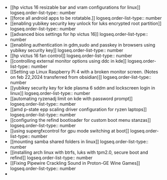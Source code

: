 - [[hp victus 16 resizable bar and vram configurations for linux]]
  logseq.order-list-type:: number
- [[force all android apps to be rotatable.]]
  logseq.order-list-type:: number
- [[enabling yubikey security key unlock for luks encrypted root partition]]
  logseq.order-list-type:: number
- [[advanced bios settings for hp victus 16]]
  logseq.order-list-type:: number
- [[enabling authentication in gdm,sudo and passkey in browsers using yubikey security key]]
  logseq.order-list-type:: number
- [[hp victus 16 fan control]]
  logseq.order-list-type:: number
- [[controlling external monitor options using ddc in kde]]
  logseq.order-list-type:: number
- [[Setting up Linux Raspberry Pi 4 with a broken monitor screen. (Notes on feb 22,2024 transferred from obsidian)]]
  logseq.order-list-type:: number
- [[yubikey security key for kde plasma 6 sddm and lockscreen login in linux]]
  logseq.order-list-type:: number
- [[automating ryzenadj limit on kde with password prompt]]
  logseq.order-list-type:: number
- [[amd p-state epp scaling driver configuration for ryzen laptops]]
  logseq.order-list-type:: number
- [[configuring the refind bootloader for custom boot menu stanzas]]
  logseq.order-list-type:: number
- [[using supergfxcontrol for gpu mode switching at boot]]
  logseq.order-list-type:: number
- [[mounting samba shared folders in linux]]
  logseq.order-list-type:: number
- [[installing arch linux with btrfs, luks with tpm2.0, secure boot and refind]]
  logseq.order-list-type:: number
- [[Fixing Pipewire Crackling Sound in Proton-GE Wine Games]]
  logseq.order-list-type:: number
-